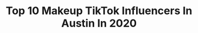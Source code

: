 ---
title: Top 10 Makeup TikTok Influencers In Austin In 2020
description: >-
  Find top makeup TikTok influencers in Austin in 2020. Most popular hashtags: #fyp #makeup #foryoupage #foryou.
platform: TikTok
hits: 127
text_top: Analyze the best TikTok profiles on inBeat.
text_bottom: Our platform has 127 TikTok influencers like this in Austin, United States for you to work with.
profiles:
  - username: "hannahstiktokaccount"
    fullname: >-
      Hannah
    bio: >-
      venmo: @hannahcat8 for the cowch funds🐮 BLM Insta/YT: @hannahcat0
    location: "United States"
    followers: 50000
    engagement: 1670
    commentsToLikes: 0.027219
    id: ck8semkkokbvp0j7810xo27m9
    verified: false
    hashtags: "#halloween, #fyp, #wewintogether, #halloweencostume"
  - username: "westcoast_kassy"
    fullname: >-
      westcoast_kassy
    bio: >-
      Artist✨ Website👇🏼 https://kassandragarcia999.wixsite.com/website
    location: "United States"
    followers: 48300
    engagement: 1356
    commentsToLikes: 0.011916
    id: ck8s6jorlktw90j78uxxlkw0u
    verified: false
    hashtags: "#fyp, #howto, #tiktokartist, #resin"
  - username: "monitoocrazy"
    fullname: >-
      Monica💗
    bio: >-
      CEO of Ayyyyyy and Marisaaaaa!✨ Mexican American 🇲🇽 Insta: Monitoocrazy Dtx🤠
    location: "United States"
    followers: 635300
    engagement: 2370
    commentsToLikes: 0.011225
    id: ck8qkrfnqiiy90j786q2x1eh7
    verified: false
    hashtags: "#candy, #snack, #foryou, #mexican"
  - username: "nitabita94"
    fullname: >-
      Nitabita94
    bio: >-
      Beauty is in the eye of the beholder IG: Nitabita94 💕
    location: "United States"
    followers: 14300
    engagement: 1842
    commentsToLikes: 0.017892
    id: ck9nidra1gs5k0j78szeq55bh
    verified: false
    hashtags: "#fyp, #60s, #hairtutorial, #hair"
  - username: "ashhthedancerrr"
    fullname: >-
      ✨🌴ASHLEY 🌴✨
    bio: >-
      💘Austin James 💘 venmo: ashleyy-Francis P.O BOX 678840 Orlando FL 32867
    location: "United States"
    followers: 22800
    engagement: 1334
    commentsToLikes: 0.063106
    id: ckcczrr2wz5fy0j23q752udsy
    verified: false
    hashtags: "#wewintogether, #militarygf, #unwrapthedeals, #disneyworld"
  - username: "josigreen"
    fullname: >-
      Josi Green
    bio: >-
      Any pronouns are fine Links in bio❤️ P.O.Box 170046 Austin Tx 78717 Engaged💍
    location: "United States"
    followers: 517100
    engagement: 1824
    commentsToLikes: 0.015882
    id: ck8kkd50eyqg10j78rn266xx2
    verified: false
    hashtags: "#pastelgoth, #bobsburgers, #trending, #duet"
  - username: "sassystephxoxo"
    fullname: >-
      sassystephxoxo
    bio: >-
      Polyamorous ❤ Bisexual ❤ Hair and makeup artist ❤ Fur Mama
    location: "United States"
    followers: 52300
    engagement: 603
    commentsToLikes: 0.020029
    id: ckc7pccfpv2a90j233pfhd47e
    verified: false
    hashtags: "#ethicalnonmonagomy, #polyamory, #adult, #duet"
  - username: "amykristine27"
    fullname: >-
      AmyKristine
    bio: >-
      Austin, Texas 🤘🏼🖤 📧 amyfaubion@icloud.com
    location: "United States"
    followers: 13100
    engagement: 621
    commentsToLikes: 0.051960
    id: ck9k2n6dll0e40j78ez8l5xog
    verified: false
    hashtags: "#horrortok, #texas, #halloween, #winter"
  - username: "kendallwannabejenner"
    fullname: >-
      Kendall
    bio: >-
      23, Austin, Tx Idk, it’s just me.... cheers!! Instagram - kendallegray
    location: "United States"
    followers: 2818
    engagement: 246
    commentsToLikes: 0.046670
    id: ckcvjxpt3xjub0j2362mhqpen
    verified: false
    hashtags: "#boredathome, #xyzbca, #foryoupage, #viral"
  - username: "abbywrenartistry"
    fullname: >-
      abbywrenartistry
    bio: >-
      Pro Makeup Artist + Digital Creator 💥 Alopecia Baldy 👽
    location: "United States"
    followers: 103700
    engagement: 1666
    commentsToLikes: 0.020575
    id: ckbbodup4ccqh0j23iutrhgc8
    verified: false
    hashtags: "#halloween2020, #halloweenmakeup, #ghostmode, #halloweenideas"
---